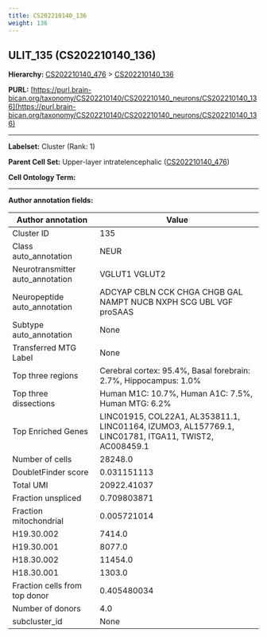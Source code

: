 ```yaml
---
title: CS202210140_136
weight: 136
---
```

## ULIT_135 (CS202210140_136)
<b>Hierarchy: </b>
[CS202210140_476](../CS202210140_476) >
[CS202210140_136](../CS202210140_136)

**PURL:** [https://purl.brain-bican.org/taxonomy/CS202210140/CS202210140_neurons/CS202210140_136](https://purl.brain-bican.org/taxonomy/CS202210140/CS202210140_neurons/CS202210140_136)

---


**Labelset:** Cluster (Rank: 1)

**Parent Cell Set:** Upper-layer intratelencephalic ([CS202210140_476](../CS202210140_476))



**Cell Ontology Term:** 

[MARKER GENES.]: #


---

[TRANSFERRED ANNOTATIONS.]: #


[AUTHOR ANNOTATION FIELDS.]: #


**Author annotation fields:**

| Author annotation | Value |
|-------------------|-------|
|Cluster ID|135|
|Class auto_annotation|NEUR|
|Neurotransmitter auto_annotation|VGLUT1 VGLUT2|
|Neuropeptide auto_annotation|ADCYAP CBLN CCK CHGA CHGB GAL NAMPT NUCB NXPH SCG UBL VGF proSAAS|
|Subtype auto_annotation|None|
|Transferred MTG Label|None|
|Top three regions|Cerebral cortex: 95.4%, Basal forebrain: 2.7%, Hippocampus: 1.0%|
|Top three dissections|Human M1C: 10.7%, Human A1C: 7.5%, Human MTG: 6.2%|
|Top Enriched Genes|LINC01915, COL22A1, AL353811.1, LINC01164, IZUMO3, AL157769.1, LINC01781, ITGA11, TWIST2, AC008459.1|
|Number of cells|28248.0|
|DoubletFinder score|0.031151113|
|Total UMI|20922.41037|
|Fraction unspliced|0.709803871|
|Fraction mitochondrial|0.005721014|
|H19.30.002|7414.0|
|H19.30.001|8077.0|
|H18.30.002|11454.0|
|H18.30.001|1303.0|
|Fraction cells from top donor|0.405480034|
|Number of donors|4.0|
|subcluster_id|None|
